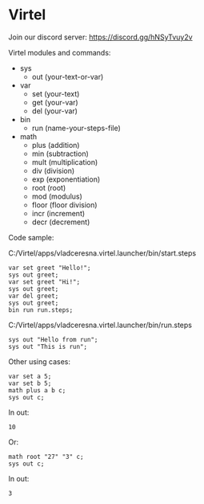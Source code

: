 # Virtel

Join our discord server: https://discord.gg/hNSyTvuy2v

Virtel modules and commands:
- sys
  - out (your-text-or-var)
- var
  - set (your-text)
  - get (your-var)
  - del (your-var)
- bin
  - run (name-your-steps-file)
- math
  - plus (addition)
  - min (subtraction)
  - mult (multiplication)
  - div (division)
  - exp (exponentiation)
  - root (root)
  - mod (modulus)
  - floor (floor division)
  - incr (increment)
  - decr (decrement)

Code sample:

C:/Virtel/apps/vladceresna.virtel.launcher/bin/start.steps
```
var set greet "Hello!";
sys out greet;
var set greet "Hi!";
sys out greet;
var del greet;
sys out greet;
bin run run.steps;
```

C:/Virtel/apps/vladceresna.virtel.launcher/bin/run.steps
```
sys out "Hello from run";
sys out "This is run";
```


Other using cases:
```
var set a 5;
var set b 5;
math plus a b c;
sys out c;
```

In out:
```
10
```
Or:
```
math root "27" "3" c;
sys out c;
```

In out:
```
3
```
